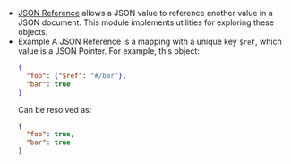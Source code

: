 - [JSON Reference](https://json-spec.readthedocs.io/reference.html) allows a JSON value to reference another value in a JSON document. This module implements utilities for exploring these objects.
- Example
  A JSON Reference is a mapping with a unique key `$ref`, which value is a JSON Pointer. For example, this object:
  ```json
  {
    "foo": {"$ref": "#/bar"},
    "bar": true
  }
  ```
  Can be resolved as:
  ```json
  {
    "foo": true,
    "bar": true
  }
  ```
